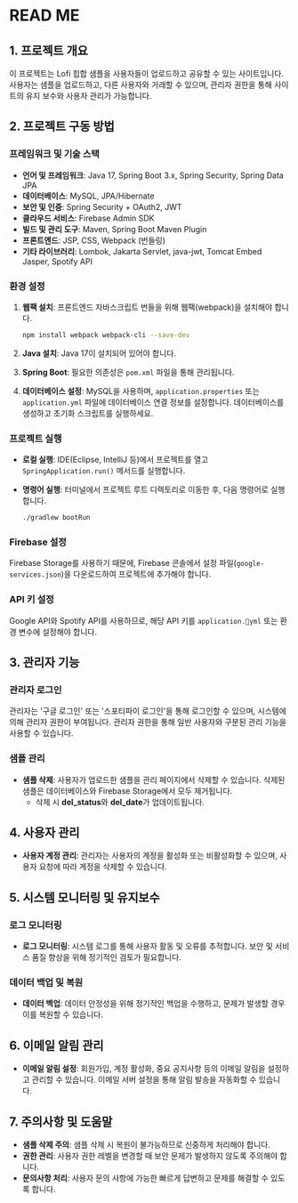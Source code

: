 # READ ME

## 1. 프로젝트 개요

이 프로젝트는 Lofi 힙합 샘플을 사용자들이 업로드하고 공유할 수 있는 사이트입니다. 사용자는 샘플을 업로드하고, 다른 사용자와 거래할 수 있으며, 관리자 권한을 통해 사이트의 유지 보수와 사용자 관리가 가능합니다.

## 2. 프로젝트 구동 방법

### 프레임워크 및 기술 스택

- **언어 및 프레임워크**: Java 17, Spring Boot 3.x, Spring Security, Spring Data JPA
- **데이터베이스**: MySQL, JPA/Hibernate
- **보안 및 인증**: Spring Security + OAuth2, JWT
- **클라우드 서비스**: Firebase Admin SDK
- **빌드 및 관리 도구**: Maven, Spring Boot Maven Plugin
- **프론트엔드**: JSP, CSS, Webpack (번들링)
- **기타 라이브러리**: Lombok, Jakarta Servlet, java-jwt, Tomcat Embed Jasper, Spotify API

### 환경 설정

1. **웹팩 설치**: 프론트엔드 자바스크립트 번들을 위해 웹팩(webpack)을 설치해야 합니다.
    
    ```bash
    npm install webpack webpack-cli --save-dev
    ```
    
2. **Java 설치**: Java 17이 설치되어 있어야 합니다.
3. **Spring Boot**: 필요한 의존성은 `pom.xml` 파일을 통해 관리됩니다.
4. **데이터베이스 설정**: MySQL을 사용하며, `application.properties` 또는 `application.yml` 파일에 데이터베이스 연결 정보를 설정합니다. 데이터베이스를 생성하고 초기화 스크립트를 실행하세요.

### 프로젝트 실행

- **로컬 실행**: IDE(Eclipse, IntelliJ 등)에서 프로젝트를 열고 `SpringApplication.run()` 메서드를 실행합니다.
- **명령어 실행**: 터미널에서 프로젝트 루트 디렉토리로 이동한 후, 다음 명령어로 실행합니다.
    
    ```bash
    ./gradlew bootRun
    ```
    

### Firebase 설정

Firebase Storage를 사용하기 때문에, Firebase 콘솔에서 설정 파일(`google-services.json`)을 다운로드하여 프로젝트에 추가해야 합니다.

### API 키 설정

Google API와 Spotify API를 사용하므로, 해당 API 키를 `application.yml` 또는 환경 변수에 설정해야 합니다.

## 3. 관리자 기능

### 관리자 로그인

관리자는 '구글 로그인' 또는 '스포티파이 로그인'을 통해 로그인할 수 있으며, 시스템에 의해 관리자 권한이 부여됩니다. 관리자 권한을 통해 일반 사용자와 구분된 관리 기능을 사용할 수 있습니다.

### 샘플 관리

- **샘플 삭제**: 사용자가 업로드한 샘플을 관리 페이지에서 삭제할 수 있습니다. 삭제된 샘플은 데이터베이스와 Firebase Storage에서 모두 제거됩니다.
    - 삭제 시 **del_status**와 **del_date**가 업데이트됩니다.

## 4. 사용자 관리

- **사용자 계정 관리**: 관리자는 사용자의 계정을 활성화 또는 비활성화할 수 있으며, 사용자 요청에 따라 계정을 삭제할 수 있습니다.

## 5. 시스템 모니터링 및 유지보수

### 로그 모니터링

- **로그 모니터링**: 시스템 로그를 통해 사용자 활동 및 오류를 추적합니다. 보안 및 서비스 품질 향상을 위해 정기적인 검토가 필요합니다.

### 데이터 백업 및 복원

- **데이터 백업**: 데이터 안정성을 위해 정기적인 백업을 수행하고, 문제가 발생할 경우 이를 복원할 수 있습니다.

## 6. 이메일 알림 관리

- **이메일 알림 설정**: 회원가입, 계정 활성화, 중요 공지사항 등의 이메일 알림을 설정하고 관리할 수 있습니다. 이메일 서버 설정을 통해 알림 발송을 자동화할 수 있습니다.

## 7. 주의사항 및 도움말

- **샘플 삭제 주의**: 샘플 삭제 시 복원이 불가능하므로 신중하게 처리해야 합니다.
- **권한 관리**: 사용자 권한 레벨을 변경할 때 보안 문제가 발생하지 않도록 주의해야 합니다.
- **문의사항 처리**: 사용자 문의 사항에 가능한 빠르게 답변하고 문제를 해결할 수 있도록 합니다.
